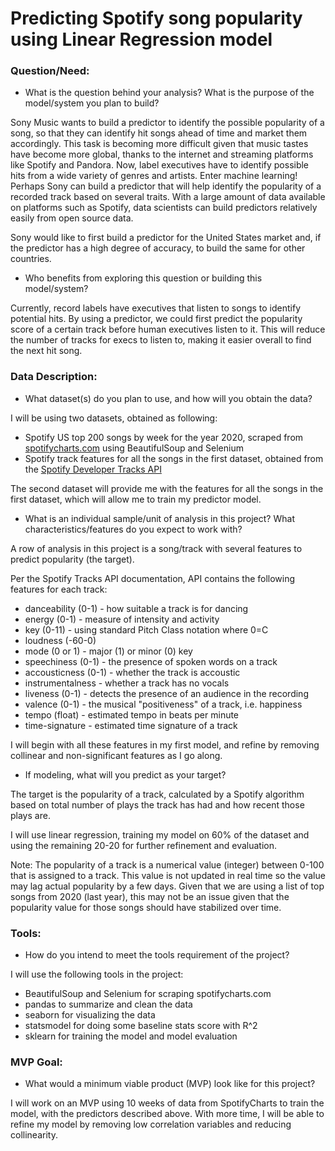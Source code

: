 #  Predicting Spotify song popularity using Linear Regression model

### Question/Need:

* What is the question behind your analysis? What is the purpose of the model/system you plan to build?

Sony Music wants to build a predictor to identify the possible popularity of a song, so that they can identify hit songs
ahead of time and market them accordingly. This task is becoming more difficult given that music tastes have become more
global, thanks to the internet and streaming platforms like Spotify and Pandora. Now, label executives have to identify 
possible hits from a wide variety of genres and artists. Enter machine learning! Perhaps Sony can build a predictor that
will help identify the popularity of a recorded track based on several traits. With a large amount of data available on
platforms such as Spotify, data scientists can build predictors relatively easily from open source data.

Sony would like to first build a predictor for the United States market and, if the predictor has a high degree of accuracy,
to build the same for other countries.

* Who benefits from exploring this question or building this model/system?

Currently, record labels have executives that listen to songs to identify potential hits. By using a predictor, we could first
predict the popularity score of a certain track before human executives listen to it. This will reduce the number of tracks for 
execs to listen to, making it easier overall to find the next hit song.

### Data Description:

* What dataset(s) do you plan to use, and how will you obtain the data?

I will be using two datasets, obtained as following:
- Spotify US top 200 songs by week for the year 2020, scraped from [spotifycharts.com](https://spotifycharts.com/regional/us/daily/2020-09-01) using BeautifulSoup and Selenium
- Spotify track features for all the songs in the first dataset, obtained from the [Spotify Developer Tracks API](https://developer.spotify.com/documentation/web-api/reference/#category-tracks)

The second dataset will provide me with the features for all the songs in the first dataset, which will allow me to train my predictor
model. 

* What is an individual sample/unit of analysis in this project? What characteristics/features do you expect to work with?

A row of analysis in this project is a song/track with several features to predict popularity (the
target).

Per the Spotify Tracks API documentation, API contains the following features for each track: 
- danceability (0-1) - how suitable a track is for dancing
- energy (0-1) - measure of intensity and activity
- key (0-11) - using standard Pitch Class notation where 0=C
- loudness (-60-0)
- mode (0 or 1) - major (1) or minor (0) key
- speechiness (0-1) - the presence of spoken words on a track
- accousticness (0-1) - whether the track is accoustic
- instrumentalness - whether a track has no vocals
- liveness (0-1) - detects the presence of an audience in the recording
- valence (0-1) - the musical "positiveness" of a track, i.e. happiness 
- tempo (float) - estimated tempo in beats per minute
- time-signature - estimated time signature of a track

I will begin with all these features in my first model, and refine by removing collinear and 
non-significant features as I go along.

* If modeling, what will you predict as your target?

The target is the popularity of a track, calculated by a Spotify algorithm based on total number
of plays the track has had and how recent those plays are. 

I will use linear regression, training my model on 60% of the dataset and using the remaining 20-20
for further refinement and evaluation. 

Note: The popularity of a track is a numerical value (integer) between 0-100 that is assigned to a track. This value is not updated in real time so the value may lag actual popularity by a few days. 
Given that we are using a list of top songs from 2020 (last year), this may not be an issue given that the popularity value for those songs should have stabilized over time.


### Tools:

* How do you intend to meet the tools requirement of the project?

I will use the following tools in the project:
- BeautifulSoup and Selenium for scraping spotifycharts.com
- pandas to summarize and clean the data
- seaborn for visualizing the data
- statsmodel for doing some baseline stats score with R^2
- sklearn for training the model and model evaluation


### MVP Goal:

* What would a minimum viable product (MVP) look like for this project?

I will work on an MVP using 10 weeks of data from SpotifyCharts to train the model, with the predictors described above. With more time, I will be able to refine my model by removing low correlation variables and reducing collinearity. 
